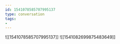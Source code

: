 ```yaml
---
id: 1541078585707995137
type: conversation
tags:
- 
---
```

![[1541078585707995137]]
![[1541082699875483649]]

